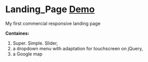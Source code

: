# Landing_Page <a href="https://alexandranavruzova.github.io/Landing_Page/">Demo</a>
My first commercial responsive landing page

<strong>Containes:</strong> 
<ol>
<li>Super. Simple. Slider,</li> 
<li>a dropdown menu with adaptation for touchscreen on jQuery,</li>
<li>a Google map</li>
</ol>
